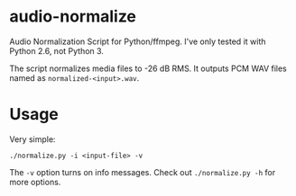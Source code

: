 audio-normalize
===============

Audio Normalization Script for Python/ffmpeg. I've only tested it with Python 2.6, not Python 3.

The script normalizes media files to -26 dB RMS. It outputs PCM WAV files named as `normalized-<input>.wav`.

Usage
=====

Very simple:

    ./normalize.py -i <input-file> -v

The `-v` option turns on info messages. Check out `./normalize.py -h` for more options.
